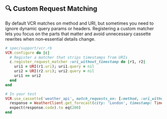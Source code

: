 ## 🔍 Custom Request Matching

By default VCR matches on method and URI, but sometimes you need to ignore dynamic query params or headers. Registering a custom matcher lets you focus on the parts that matter and avoid unnecessary cassette rewrites when non‑essential details change.

```ruby
# spec/support/vcr.rb
VCR.configure do |c|
  # Register a matcher that strips timestamps from URIs
  c.register_request_matcher :uri_without_timestamp do |r1, r2|
    uri1 = URI(r1.uri); uri1.query = nil
    uri2 = URI(r2.uri); uri2.query = nil
    uri1 == uri2
  end
end

# In your test
VCR.use_cassette('weather_api', match_requests_on: [:method, :uri_without_timestamp]) do
  response = WeatherClient.get_forecast(city: 'London', timestamp: Time.now.to_i)
  expect(response.code).to eq(200)
end
```
